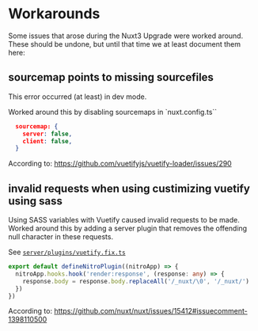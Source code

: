 # Workarounds

Some issues that arose during the Nuxt3 Upgrade were worked around. These should be undone, but until that time we at least document them here:

## sourcemap points to missing sourcefiles

This error occurred (at least) in dev mode.

Worked around this by disabling sourcemaps in `nuxt.config.ts``

```json
  sourcemap: {
    server: false,
    client: false,
  }
```

According to:
https://github.com/vuetifyjs/vuetify-loader/issues/290

## invalid requests when using custimizing vuetify using sass

Using SASS variables with Vuetify caused invalid requests to be made. Worked around this by adding a server plugin that removes the offending null character in these requests.

See [`server/plugins/vuetify.fix.ts`](server/plugins/vuetify.fix.ts)

```ts
export default defineNitroPlugin((nitroApp) => {
  nitroApp.hooks.hook('render:response', (response: any) => {
    response.body = response.body.replaceAll('/_nuxt/\0', '/_nuxt/')
  })
})
```

According to:
https://github.com/nuxt/nuxt/issues/15412#issuecomment-1398110500
